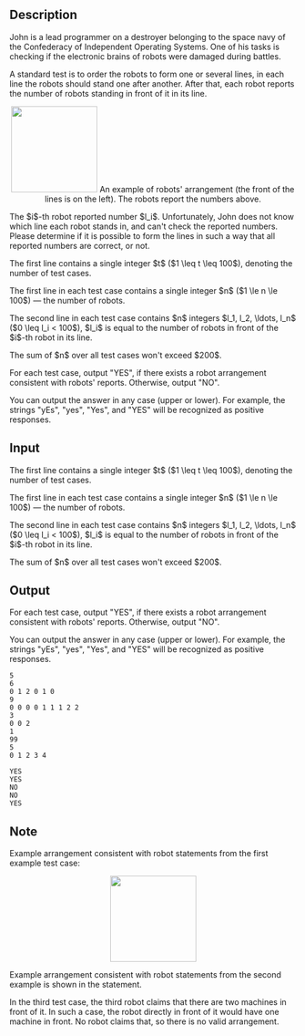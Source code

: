 ## Description

<div><p>John is a lead programmer on a destroyer belonging to the space navy of the Confederacy of Independent Operating Systems. One of his tasks is checking if the electronic brains of robots were damaged during battles.</p><p>A standard test is to order the robots to form one or several lines, in each line the robots should stand one after another. After that, each robot reports the number of robots standing in front of it <span class="tex-font-style-bf">in its line</span>.</p><center> <img class="tex-graphics" src="file://knmd65AT.png" style="max-width: 100.0%;max-height: 100.0%;" width="151px"> <span class="tex-font-size-small">An example of robots' arrangement (the front of the lines is on the left). The robots report the numbers above.</span> </center><p>The $i$-th robot reported number $l_i$. Unfortunately, John does not know which line each robot stands in, and can't check the reported numbers. Please determine if it is possible to form the lines in such a way that all reported numbers are correct, or not.</p></div><div class="input-specification"><p>The first line contains a single integer $t$ ($1 \leq t \leq 100$), denoting the number of test cases.</p><p>The first line in each test case contains a single integer $n$ ($1 \le n \le 100$)&nbsp;— the number of robots.</p><p>The second line in each test case contains $n$ integers $l_1, l_2, \ldots, l_n$ ($0 \leq l_i &lt; 100$), $l_i$ is equal to the number of robots in front of the $i$-th robot in its line.</p><p>The sum of $n$ over all test cases won't exceed $200$.</p></div><div class="output-specification"><p>For each test case, output "<span class="tex-font-style-tt">YES</span>", if there exists a robot arrangement consistent with robots' reports. Otherwise, output "<span class="tex-font-style-tt">NO</span>".</p><p>You can output the answer in any case (upper or lower). For example, the strings "<span class="tex-font-style-tt">yEs</span>", "<span class="tex-font-style-tt">yes</span>", "<span class="tex-font-style-tt">Yes</span>", and "<span class="tex-font-style-tt">YES</span>" will be recognized as positive responses.</p></div>

## Input

<p>The first line contains a single integer $t$ ($1 \leq t \leq 100$), denoting the number of test cases.</p><p>The first line in each test case contains a single integer $n$ ($1 \le n \le 100$)&nbsp;— the number of robots.</p><p>The second line in each test case contains $n$ integers $l_1, l_2, \ldots, l_n$ ($0 \leq l_i &lt; 100$), $l_i$ is equal to the number of robots in front of the $i$-th robot in its line.</p><p>The sum of $n$ over all test cases won't exceed $200$.</p>

## Output

<p>For each test case, output "<span class="tex-font-style-tt">YES</span>", if there exists a robot arrangement consistent with robots' reports. Otherwise, output "<span class="tex-font-style-tt">NO</span>".</p><p>You can output the answer in any case (upper or lower). For example, the strings "<span class="tex-font-style-tt">yEs</span>", "<span class="tex-font-style-tt">yes</span>", "<span class="tex-font-style-tt">Yes</span>", and "<span class="tex-font-style-tt">YES</span>" will be recognized as positive responses.</p>





```input1|2,3,6,7,10,11
5
6
0 1 2 0 1 0
9
0 0 0 0 1 1 1 2 2
3
0 0 2
1
99
5
0 1 2 3 4
```




```output1
YES
YES
NO
NO
YES
```



## Note

<p>Example arrangement consistent with robot statements from the first example test case: </p><center> <img class="tex-graphics" src="file://jnOjI51J.png" style="max-width: 100.0%;max-height: 100.0%;" width="151px"> </center><p>Example arrangement consistent with robot statements from the second example is shown in the statement.</p><p>In the third test case, the third robot claims that there are two machines in front of it. In such a case, the robot directly in front of it would have one machine in front. No robot claims that, so there is no valid arrangement.</p>
